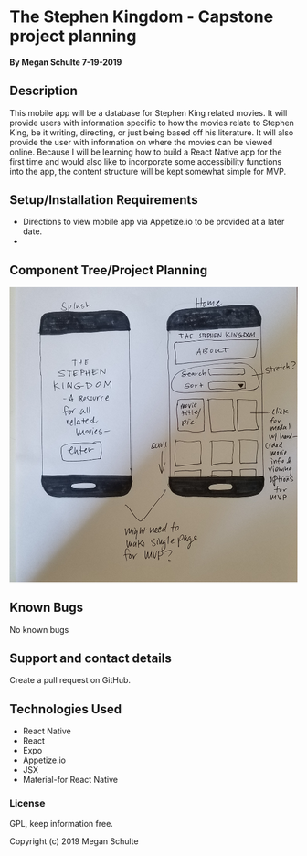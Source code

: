 #  The Stephen Kingdom - Capstone project planning

#### By Megan Schulte 7-19-2019

## Description

  This mobile app will be a database for Stephen King related movies. It will provide users with information specific to how the movies relate to Stephen King, be it writing, directing, or just being based off his literature. It will also provide the user with information on where the movies can be viewed online. Because I will be learning how to build a React Native app for the first time and would also like to incorporate some accessibility functions into the app, the content structure will be kept somewhat simple for MVP.

## Setup/Installation Requirements
* Directions to view mobile app via Appetize.io to be provided at a later date.
* 

## Component Tree/Project Planning

![](src/assets/img/layoutplan.jpg)


 ## Known Bugs

  No known bugs

  ## Support and contact details

  Create a pull request on GitHub.

  ## Technologies Used

  * React Native
  * React
  * Expo
  * Appetize.io
  * JSX
  * Material-for React Native

  ### License

  GPL, keep information free.

  Copyright (c) 2019 Megan Schulte
